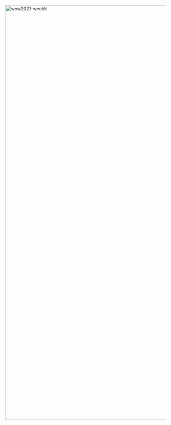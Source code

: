 <img width="1299" alt="wow2021-week5" src="https://github.com/user-attachments/assets/1f531a90-9c93-4ff7-8567-3a036e2a3be7">


